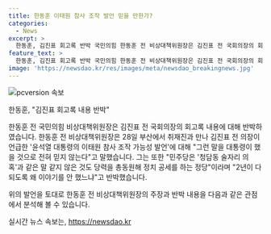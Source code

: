 ```yaml
---
title: 한동훈 이태원 참사 조작 발언 믿을 만한가?
categories:
  - News
excerpt: >
  한동훈, 김진표 회고록 반박 국민의힘 한동훈 전 비상대책위원장은 김진표 전 국회의장의 회고록 내용을 반박하며, 대통령의 이태원 참사 발언을 의심하는 발언에 대해 대통령을 믿는다고 밝혔다. 이에 민주당의 공세와 2년간의 묵언을 비판하며, 국민의힘의 입장을 대변했다.김의장은 재난안전관리기본법과 대통령의 책임에 대한 주장을 전하며, 윤석열 대통령의 의심 발언과 장관의 사의 표명에 대한 주장을 밝혔다.
feature_text: >
  한동훈, 김진표 회고록 반박 국민의힘 한동훈 전 비상대책위원장은 김진표 전 국회의장의 회고록 내용을 반박하며, 대통령의 이태원 참사 발언을 의심하는 발언에 대해 대통령을 믿는다고 밝혔다. 이에 민주당의 공세와 2년간의 묵언을 비판하며, 국민의힘의 입장을 대변했다.김의장은 재난안전관리기본법과 대통령의 책임에 대한 주장을 전하며, 윤석열 대통령의 의심 발언과 장관의 사의 표명에 대한 주장을 밝혔다.
image: 'https://newsdao.kr/res/images/meta/newsdao_breakingnews.jpg'
---
```


<p><img src="https://newsdao.kr/res/images/meta/newsdao_breakingnews.jpg" alt="pcversion 속보" /></p>

<p>한동훈, "김진표 회고록 내용 반박"</p>

<p>한동훈 전 국민의힘 비상대책위원장은 김진표 전 국회의장의 회고록 내용에 대해 반박하였습니다. 한동훈 전 비상대책위원장은 28일 부산에서 취재진과 만나 김진표 전 의장이 언급한 '윤석열 대통령의 이태원 참사 조작 가능성 발언'에 대해 "그런 말을 대통령이 했을 것으로 전혀 믿지 않는다"고 말했습니다. 그는 또한 "민주당은 '청담동 술자리 의혹'과 같은 말 같지 않은 것도 당력을 총동원해 정치 공세를 하는 정당"이라며 "2년이 다 되도록 왜 이야기를 안 했느냐"고 반박했습니다. </p>

<p>위의 발언을 토대로 한동훈 전 비상대책위원장의 주장과 반박 내용을 다음과 같은 관점에서 분석해 볼 수 있습니다.</p>
실시간 뉴스 속보는, <a href="https://newsdao.kr" rel="dofollow">https://newsdao.kr</a>



